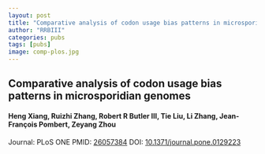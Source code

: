 ```yaml
---
layout: post
title: "Comparative analysis of codon usage bias patterns in microsporidian genomes"
author: "RRBIII"
categories: pubs
tags: [pubs]
image: comp-plos.jpg
---
```



## Comparative analysis of codon usage bias patterns in microsporidian genomes
#### Heng Xiang, Ruizhi Zhang, Robert R Butler III, Tie Liu, Li Zhang, Jean-François Pombert, Zeyang Zhou
Journal: PLoS ONE
PMID: [26057384](https://pubmed.ncbi.nlm.nih.gov/26057384)
DOI: [10.1371/journal.pone.0129223](https://doi.org/10.1371/journal.pone.0129223)


